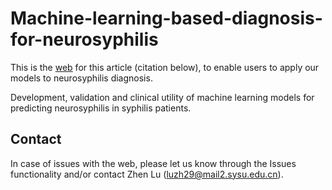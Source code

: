 # Machine-learning-based-diagnosis-for-neurosyphilis

This is the [web](https://zhen-lu.shinyapps.io/Machine-learning-based-diagnosis-for-neurosyphilis/) for this article (citation below), to enable users to apply our models to neurosyphilis diagnosis.

Development, validation and clinical utility of machine learning models for predicting neurosyphilis in syphilis patients.


## Contact
In case of issues with the web, please let us know through the Issues functionality and/or contact Zhen Lu (luzh29@mail2.sysu.edu.cn).
